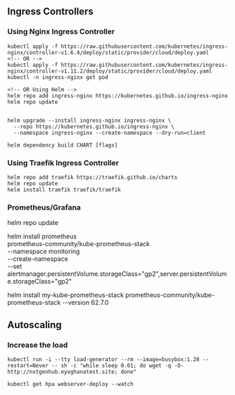 ## Ingress Controllers

### Using Nginx Ingress Controller

```
kubectl apply -f https://raw.githubusercontent.com/kubernetes/ingress-nginx/controller-v1.6.4/deploy/static/provider/cloud/deploy.yaml
<!-- OR -->
kubectl apply -f https://raw.githubusercontent.com/kubernetes/ingress-nginx/controller-v1.11.2/deploy/static/provider/cloud/deploy.yaml
kubectl -n ingress-nginx get pod

<!-- OR Using Helm -->
helm repo add ingress-nginx https://kubernetes.github.io/ingress-nginx
helm repo update


helm upgrade --install ingress-nginx ingress-nginx \
  --repo https://kubernetes.github.io/ingress-nginx \
  --namespace ingress-nginx --create-namespace --dry-run=client

helm dependency build CHART [flags]
```

### Using Traefik Ingress Controller

```
helm repo add traefik https://traefik.github.io/charts
helm repo update
helm install traefik traefik/traefik
```

### Prometheus/Grafana

helm repo update

helm install prometheus \
 prometheus-community/kube-prometheus-stack \
 --namespace monitoring \
 --create-namespace \
 --set alertmanager.persistentVolume.storageClass="gp2",server.persistentVolume.storageClass="gp2"

helm install my-kube-prometheus-stack prometheus-community/kube-prometheus-stack --version 62.7.0

## Autoscaling

### Increase the load

```
kubectl run -i --tty load-generator --rm --image=busybox:1.28 --restart=Never -- sh -c "while sleep 0.01; do wget -q -O- http://nxtgenhub.eyoghanatest.site; done"

kubectl get hpa webserver-deploy --watch
```
